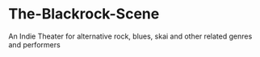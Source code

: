 # The-Blackrock-Scene
An Indie Theater for alternative rock, blues, skai and other related genres and performers
